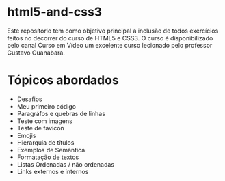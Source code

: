 # html5-and-css3
Este reposítorio tem como objetivo principal a inclusão de todos exercícios feitos no decorrer do curso de HTML5 e CSS3. O curso é disponibilizado pelo canal Curso em Vídeo um excelente curso lecionado pelo professor Gustavo Guanabara.

# Tópicos abordados

- Desafios
- Meu primeiro código
- Paragráfos e quebras de linhas
- Teste com imagens
- Teste de favicon
- Emojis
- Hierarquia de títulos
- Exemplos de Semântica
- Formatação de textos
- Listas Ordenadas / não ordenadas
- Links externos e internos
